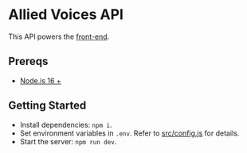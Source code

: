 # Allied Voices API

This API powers the [front-end](https://github.com/Allied-Voices/alliedvoices).

## Prereqs

* [Node.js 16 +](https://nodejs.org/en/)

## Getting Started

* Install dependencies: `npm i`.
* Set environment variables in `.env`. Refer to [src/config.js](src/config.js) for details.
* Start the server: `npm run dev`.
